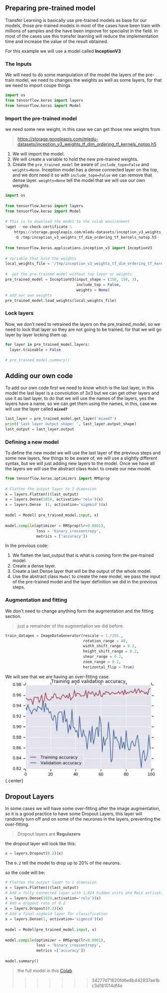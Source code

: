 ## Preparing pre-trained model

Transfer Learning is basically use pre-trained models as base for our models, those pre-trained models in most of the cases have been train with millions of samples and the have been improve for specialist in the field. In most of the cases use this transfer learning will reduce the implementation time and increase the value of the result obtained.

For this example we will use a model called **InceptionV3**

### The Inputs

We will need to do some manipulation of the model the layers of the pre-train model, we need to changes the weights as well as some layers, for that we need to import coupe things

```python
import os
from tensorflow.keras import layers
from tensorflow.keras import Model
```
### Import the pre-trained model
we need some new weight, in this case we can get those new weights from 
> https://storage.googleapis.com/mledu-datasets/inception_v3_weights_tf_dim_ordering_tf_kernels_notop.h5 

1. We will import the model.   
2. We will create a variable to hold the new pre-trained weights.  
3. Create the `pre_trained_model` be aware of `include_tope=False` and `weights=None`. Inception model has a dense connected layer on the top, and we dont need it so with `include_tope=False` we can remove that dense layer. `weights=None` tell the model that we will use our own weights.   

```python
import os

from tensorflow.keras import layers
from tensorflow.keras import Model

# This is to download the model to the colab environment 
!wget --no-check-certificate \
    https://storage.googleapis.com/mledu-datasets/inception_v3_weights_tf_dim_ordering_tf_kernels_notop.h5 \
    -O /tmp/inception_v3_weights_tf_dim_ordering_tf_kernels_notop.h5
  
from tensorflow.keras.applications.inception_v3 import InceptionV3

# Variable that hold the weights
local_weights_file = '/tmp/inception_v3_weights_tf_dim_ordering_tf_kernels_notop.h5'

#  get the pre-trained model without top layer or weights
pre_trained_model = InceptionV3(input_shape = (150, 150, 3), 
                                include_top = False, 
                                weights = None)
# add our own weights
pre_trained_model.load_weights(local_weights_file)
```
### Lock layers

Now, we don't need to retrained the layers on the pre_trained_model, so we need to lock that layer so they are not going to be trained, for that we will go layer by layer locking them up.

```python 
for layer in pre_trained_model.layers:
  layer.trainable = False
  
# pre_trained_model.summary()
```
## Adding our own code

To add our own code first we need to know which is the last layer, in this model the last layer is a convolution of $3x3$ but we can get other layers and use it as last layer, to do that we will use the names of the layers, yes the layers have a name, so we can get them using the names, in this, case we will use the layer called **`mixed7`**

```python
last_layer = pre_trained_model.get_layer('mixed7')
print('last layer output shape: ', last_layer.output_shape)
last_output = last_layer.output
```
### Defining a new model

To define the new model we will use the last layer of the previous steps and some new layers, few things to be aware of, we will use a slightly different syntax, but we will just adding new layers to the model. Once we have all the layers we will use the abstract class `Model` to create our new model.

```python
from tensorflow.keras.optimizers import RMSprop

# Flatten the output layer to 1 dimension
x = layers.Flatten()(last_output)
x = layers.Dense(1024, activation='relu')(x)
x = layers.Dense  (1, activation='sigmoid')(x)           

model = Model( pre_trained_model.input, x) 

model.compile(optimizer = RMSprop(lr=0.0001), 
              loss = 'binary_crossentropy', 
              metrics = ['accuracy'])
```
In the previous code: 

1. We flatten the last_output that is what is coming form the pre-trained model.  
2. Create a dense layer.   
3. Create a last Dense layer that will be the output of the whole model.  
4. Use the abstract class `Model` to create the new model, we pass the input of the pre-trained model and the layer definition we did in the previous steps.  

### Augmentation and fitting

We don't need to change anything form the augmentation and the fitting section.

> just a remainder of the augmentation we did before.
```python
train_datagen = ImageDataGenerator(rescale = 1./255.,
                                   rotation_range = 40,
                                   width_shift_range = 0.2,
                                   height_shift_range = 0.2,
                                   shear_range = 0.2,
                                   zoom_range = 0.2,
                                   horizontal_flip = True)
``` 

We will see that we are having an over-fitting case.
![overfitting](images/augmentation_007.png){.center}

## Dropout Layers

In some cases we will have some over-fitting after the image augmentation, so it is a good practice to have some Dropout Layers, this layer will randomly turn off and on some of the neurones in the layers, preventing the over-fitting.

> Dropout layers are **Regulazers**

the dropout layer will look like this: 
```python
x = layers.Dropout(0.2)(x)  
```
The `0.2`  tell the model to drop up to 20% of the neurons.

so the code will be: 

```python
# Flatten the output layer to 1 dimension
x = layers.Flatten()(last_output)
# Add a fully connected layer with 1,024 hidden units and ReLU activation
x = layers.Dense(1024,activation='relu')(x)
# Add a dropout rate of 0.2
x = layers.Dropout(0.2)(x)                  
# Add a final sigmoid layer for classification
x = layers.Dense(1, activation='sigmoid')(x)           

model = Model(pre_trained_model.input, x) 

model.compile(optimizer = RMSprop(lr=0.0001), 
              loss = 'binary_crossentropy', 
              metrics =['accuracy']) 

model.summary()
``` 

> the full model in this [Colab](https://colab.research.google.com/drive/1qngZFC62pVIDwXktxUqBrgzlPGW2Vh6U?usp=sharing)
>>>>>>> 34277d71620fd6e8b442837ae1bc3d161014df4e
